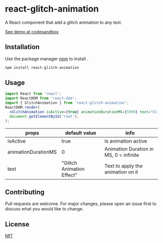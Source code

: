 # react-glitch-animation

A React component that add a glitch animation to any text.

[See demo at codesandbox](https://codesandbox.io/s/react-glitch-animation-gyt6h)
## Installation

Use the package manager [npm](https://www.npmjs.com/package/react-glitch-animation) to install .

```bash
npm install react-glitch-animation
```

## Usage

```jsx
import React from 'react';
import ReactDOM from 'react-dom';
import { GlitchAnimation } from 'react-glitch-animation';
ReactDOM.render(
  <GlitchAnimation isActive={true} animationDurationMS={5000} text="Glitch effect"/>,
  document.getElementById('root'),
);
```

props| default value| info
--- | --- | ---
isActive | true | Is animation active
animationDurationMS | 0 | Animation Duration in MS, 0 = infinite
text | "Glitch Animation Effect" | Text to apply the animation on it
## Contributing
Pull requests are welcome. For major changes, please open an issue first to discuss what you would like to change.


## License
[MIT](https://choosealicense.com/licenses/mit/)